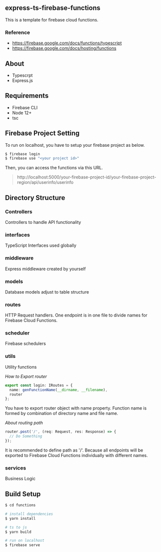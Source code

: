 ## express-ts-firebase-functions
This is a template for firebase cloud functions.

### Reference
- https://firebase.google.com/docs/functions/typescript
- https://firebase.google.com/docs/hosting/functions

## About
- Typescrpt
- Express.js

## Requirements
- Firebase CLI
- Node 12+
- tsc

## Firebase Project Setting
To run on localhost, you have to setup your firebase project as below.

```bash
$ firebase login
$ firebase use "<your project id>"
```

Then, you can access the functions via this URL.

> http://localhost:5000/your-firebase-project-id/your-firebase-project-region/api/userinfo/userinfo

## Directory Structure
### Controllers
Controllers to handle API functionality

### interfaces
TypeScript Interfaces used globally

### middleware
Express middleware created by yourself

### models
Database models adjust to table structure

### routes
HTTP Request handlers.
One endpoint is in one file to divide names for Firebase Cloud Functions.

### scheduler
Firebase schedulers

### utils
Utility functions

*How to Export router*
```typescript
export const login: IRoutes = {
  name: genFunctionName(__dirname, __filename),
  router
};
```

You have to export router object with name property.
Function name is formed by combination of directory name and file name.

*About routing path*
```typescript
router.post('/', (req: Request, res: Response) => {
  // Do Something
});
```

It is recommended to define path as '/'.
Because all endpoints will be exported to Firebase Cloud Functions individually with different names.

### services
Business Logic

## Build Setup
```bash
$ cd functions

# install dependencies
$ yarn install

# ts to js
$ yarn build

# run on localhost
$ firebase serve
```
